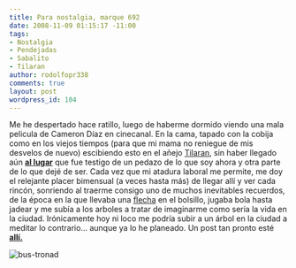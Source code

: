 ```yaml
---
title: Para nostalgia, marque 692
date: 2008-11-09 01:15:17 -11:00
tags:
- Nostalgia
- Pendejadas
- Sabalito
- Tilaran
author: rodolfopr338
comments: true
layout: post
wordpress_id: 104
---
```


<!-- more -->

Me he despertado hace ratillo, luego de haberme dormido viendo una mala pelicula de Cameron Díaz en cinecanal. 
En la cama, tapado con la cobija como en los viejos tiempos (para que mi mama no reniegue de mis desvelos de nuevo) escibiendo esto en el añejo [Tilaran](http://es.wikipedia.org/wiki/Tilar%C3%A1n_(cant%C3%B3n)),  sin haber llegado aún [**al lugar**](http://en.wikipedia.org/wiki/Sabalito) que fue testigo de un pedazo de lo que soy ahora y otra parte de lo que dejé de ser.
Cada vez que mi atadura laboral me permite, me doy el relejante placer bimensual (a veces hasta más) de llegar allí y ver cada rincón, sonriendo al traerme consigo uno de muchos inevitables recuerdos, de la época en la que llevaba una [flecha](http://es.wikipedia.org/wiki/Resortera) en el bolsillo, jugaba bola hasta jadear y me subía a los arboles a tratar de imaginarme como sería la vida en la ciudad.
Irónicamente hoy ni loco me podría subir a un árbol en la ciudad a meditar lo contrario... aunque ya lo he planeado.
Un post tan pronto esté [**allí.**](http://en.wikipedia.org/wiki/Sabalito)

![bus-tronad](http://sinjeta.files.wordpress.com/2008/11/bus-tronad.jpg)


